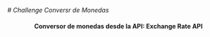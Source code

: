 <em> # Challenge Conversr de Monedas </em>

<h4 align="center">
Conversor de monedas desde la API: 
  Exchange Rate API
</h4>


